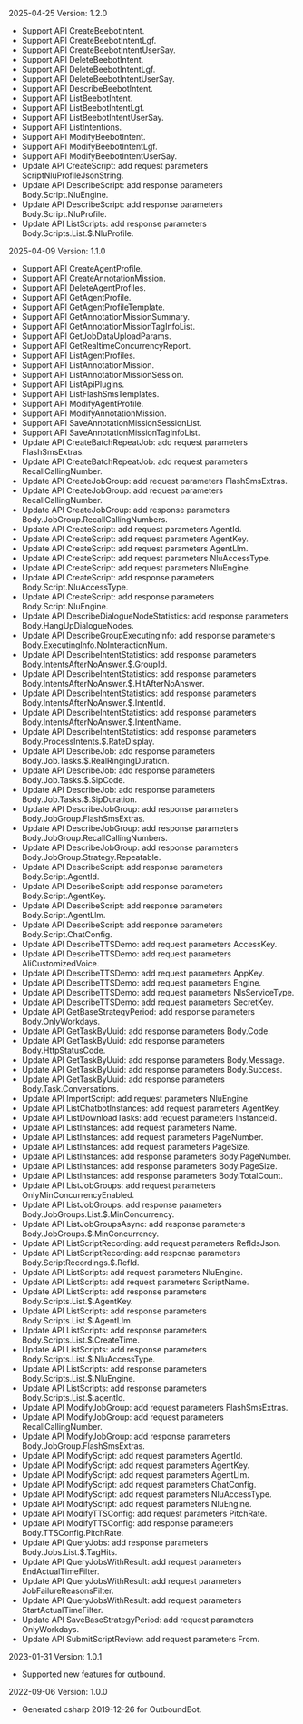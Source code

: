 2025-04-25 Version: 1.2.0
- Support API CreateBeebotIntent.
- Support API CreateBeebotIntentLgf.
- Support API CreateBeebotIntentUserSay.
- Support API DeleteBeebotIntent.
- Support API DeleteBeebotIntentLgf.
- Support API DeleteBeebotIntentUserSay.
- Support API DescribeBeebotIntent.
- Support API ListBeebotIntent.
- Support API ListBeebotIntentLgf.
- Support API ListBeebotIntentUserSay.
- Support API ListIntentions.
- Support API ModifyBeebotIntent.
- Support API ModifyBeebotIntentLgf.
- Support API ModifyBeebotIntentUserSay.
- Update API CreateScript: add request parameters ScriptNluProfileJsonString.
- Update API DescribeScript: add response parameters Body.Script.NluEngine.
- Update API DescribeScript: add response parameters Body.Script.NluProfile.
- Update API ListScripts: add response parameters Body.Scripts.List.$.NluProfile.


2025-04-09 Version: 1.1.0
- Support API CreateAgentProfile.
- Support API CreateAnnotationMission.
- Support API DeleteAgentProfiles.
- Support API GetAgentProfile.
- Support API GetAgentProfileTemplate.
- Support API GetAnnotationMissionSummary.
- Support API GetAnnotationMissionTagInfoList.
- Support API GetJobDataUploadParams.
- Support API GetRealtimeConcurrencyReport.
- Support API ListAgentProfiles.
- Support API ListAnnotationMission.
- Support API ListAnnotationMissionSession.
- Support API ListApiPlugins.
- Support API ListFlashSmsTemplates.
- Support API ModifyAgentProfile.
- Support API ModifyAnnotationMission.
- Support API SaveAnnotationMissionSessionList.
- Support API SaveAnnotationMissionTagInfoList.
- Update API CreateBatchRepeatJob: add request parameters FlashSmsExtras.
- Update API CreateBatchRepeatJob: add request parameters RecallCallingNumber.
- Update API CreateJobGroup: add request parameters FlashSmsExtras.
- Update API CreateJobGroup: add request parameters RecallCallingNumber.
- Update API CreateJobGroup: add response parameters Body.JobGroup.RecallCallingNumbers.
- Update API CreateScript: add request parameters AgentId.
- Update API CreateScript: add request parameters AgentKey.
- Update API CreateScript: add request parameters AgentLlm.
- Update API CreateScript: add request parameters NluAccessType.
- Update API CreateScript: add request parameters NluEngine.
- Update API CreateScript: add response parameters Body.Script.NluAccessType.
- Update API CreateScript: add response parameters Body.Script.NluEngine.
- Update API DescribeDialogueNodeStatistics: add response parameters Body.HangUpDialogueNodes.
- Update API DescribeGroupExecutingInfo: add response parameters Body.ExecutingInfo.NoInteractionNum.
- Update API DescribeIntentStatistics: add response parameters Body.IntentsAfterNoAnswer.$.GroupId.
- Update API DescribeIntentStatistics: add response parameters Body.IntentsAfterNoAnswer.$.HitAfterNoAnswer.
- Update API DescribeIntentStatistics: add response parameters Body.IntentsAfterNoAnswer.$.IntentId.
- Update API DescribeIntentStatistics: add response parameters Body.IntentsAfterNoAnswer.$.IntentName.
- Update API DescribeIntentStatistics: add response parameters Body.ProcessIntents.$.RateDisplay.
- Update API DescribeJob: add response parameters Body.Job.Tasks.$.RealRingingDuration.
- Update API DescribeJob: add response parameters Body.Job.Tasks.$.SipCode.
- Update API DescribeJob: add response parameters Body.Job.Tasks.$.SipDuration.
- Update API DescribeJobGroup: add response parameters Body.JobGroup.FlashSmsExtras.
- Update API DescribeJobGroup: add response parameters Body.JobGroup.RecallCallingNumbers.
- Update API DescribeJobGroup: add response parameters Body.JobGroup.Strategy.Repeatable.
- Update API DescribeScript: add response parameters Body.Script.AgentId.
- Update API DescribeScript: add response parameters Body.Script.AgentKey.
- Update API DescribeScript: add response parameters Body.Script.AgentLlm.
- Update API DescribeScript: add response parameters Body.Script.ChatConfig.
- Update API DescribeTTSDemo: add request parameters AccessKey.
- Update API DescribeTTSDemo: add request parameters AliCustomizedVoice.
- Update API DescribeTTSDemo: add request parameters AppKey.
- Update API DescribeTTSDemo: add request parameters Engine.
- Update API DescribeTTSDemo: add request parameters NlsServiceType.
- Update API DescribeTTSDemo: add request parameters SecretKey.
- Update API GetBaseStrategyPeriod: add response parameters Body.OnlyWorkdays.
- Update API GetTaskByUuid: add response parameters Body.Code.
- Update API GetTaskByUuid: add response parameters Body.HttpStatusCode.
- Update API GetTaskByUuid: add response parameters Body.Message.
- Update API GetTaskByUuid: add response parameters Body.Success.
- Update API GetTaskByUuid: add response parameters Body.Task.Conversations.
- Update API ImportScript: add request parameters NluEngine.
- Update API ListChatbotInstances: add request parameters AgentKey.
- Update API ListDownloadTasks: add request parameters InstanceId.
- Update API ListInstances: add request parameters Name.
- Update API ListInstances: add request parameters PageNumber.
- Update API ListInstances: add request parameters PageSize.
- Update API ListInstances: add response parameters Body.PageNumber.
- Update API ListInstances: add response parameters Body.PageSize.
- Update API ListInstances: add response parameters Body.TotalCount.
- Update API ListJobGroups: add request parameters OnlyMinConcurrencyEnabled.
- Update API ListJobGroups: add response parameters Body.JobGroups.List.$.MinConcurrency.
- Update API ListJobGroupsAsync: add response parameters Body.JobGroups.$.MinConcurrency.
- Update API ListScriptRecording: add request parameters RefIdsJson.
- Update API ListScriptRecording: add response parameters Body.ScriptRecordings.$.RefId.
- Update API ListScripts: add request parameters NluEngine.
- Update API ListScripts: add request parameters ScriptName.
- Update API ListScripts: add response parameters Body.Scripts.List.$.AgentKey.
- Update API ListScripts: add response parameters Body.Scripts.List.$.AgentLlm.
- Update API ListScripts: add response parameters Body.Scripts.List.$.CreateTime.
- Update API ListScripts: add response parameters Body.Scripts.List.$.NluAccessType.
- Update API ListScripts: add response parameters Body.Scripts.List.$.NluEngine.
- Update API ListScripts: add response parameters Body.Scripts.List.$.agentId.
- Update API ModifyJobGroup: add request parameters FlashSmsExtras.
- Update API ModifyJobGroup: add request parameters RecallCallingNumber.
- Update API ModifyJobGroup: add response parameters Body.JobGroup.FlashSmsExtras.
- Update API ModifyScript: add request parameters AgentId.
- Update API ModifyScript: add request parameters AgentKey.
- Update API ModifyScript: add request parameters AgentLlm.
- Update API ModifyScript: add request parameters ChatConfig.
- Update API ModifyScript: add request parameters NluAccessType.
- Update API ModifyScript: add request parameters NluEngine.
- Update API ModifyTTSConfig: add request parameters PitchRate.
- Update API ModifyTTSConfig: add response parameters Body.TTSConfig.PitchRate.
- Update API QueryJobs: add response parameters Body.Jobs.List.$.TagHits.
- Update API QueryJobsWithResult: add request parameters EndActualTimeFilter.
- Update API QueryJobsWithResult: add request parameters JobFailureReasonsFilter.
- Update API QueryJobsWithResult: add request parameters StartActualTimeFilter.
- Update API SaveBaseStrategyPeriod: add request parameters OnlyWorkdays.
- Update API SubmitScriptReview: add request parameters From.


2023-01-31 Version: 1.0.1
- Supported new features for outbound.

2022-09-06 Version: 1.0.0
- Generated csharp 2019-12-26 for OutboundBot.

